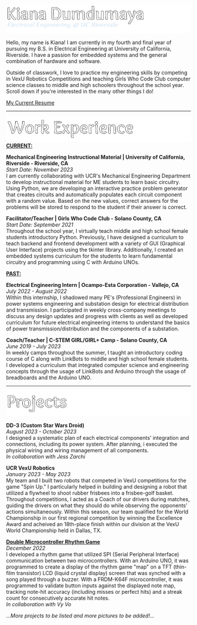 ![Kiana-Dumdumaya](https://github.com/keeyahnuh/keeyahnuh/blob/main/kiana-dumdumaya.png)

Hello, my name is Kiana! I am currently in my fourth and final year of pursuing my B.S. in Electrical Engineering at University of California, Riverside. I have a passion for embedded systems and the general combination of hardware and software. 

Outside of classwork, I love to practice my engineering skills by competing in VexU Robotics Competitions and teaching Girls Who Code Club computer science classes to middle and high schoolers throughout the school year. Scroll down if you're interested in the many other things I do!

[My Current Resume](https://drive.google.com/file/d/1r6FuQalr5xSJEuKfUBSDdLE7M-AGUEbh/view?usp=drivesdk)

---
![Work-Experience](https://github.com/keeyahnuh/keeyahnuh/blob/main/work-experience.png)  
<ins>**CURRENT:**<ins> 
  
**Mechanical Engineering Instructional Material | University of California, Riverside - Riverside, CA**  
*Start Date: November 2023*   
I am currently collaborating with UCR's Mechanical Engineering Department to develop instructional material for ME students to learn basic circuitry. Using Python, we are developing an interactive practice problem generator that creates circuits and automatically populates each circuit component with a random value. Based on the new values, correct answers for the problems will be stored to respond to the student if their answer is correct.
  
**Facilitator/Teacher | Girls Who Code Club - Solano County, CA**  
*Start Date: September 2021*    
Throughout the school year, I virtually teach middle and high school female students introductory Python. Previously, I have designed a curriculum to teach backend and frontend development with a variety of GUI (Graphical User Interface) projects using the tkinter library. Additionally, I created an embedded systems curriculum for the students to learn fundamental circuitry and programming using C with Arduino UNOs. 
  
<ins>**PAST:**<ins>  
  
**Electrical Engineering Intern | Ocampo-Esta Corporation - Vallejo, CA**  
*July 2022 - August 2022*  
Within this internship, I shadowed many PE's (Professional Engineers) in power systems engineering and substation design for electrical distribution and transmission. I participated in weekly cross-company meetings to discuss any design updates and progress with clients as well as developed curriculum for future electrical engineering interns to understand the basics of power transmission/distribution and the components of a substation.

**Coach/Teacher | C-STEM GIRL/GIRL+ Camp - Solano County, CA**  
*June 2019 - July 2023*  
In weekly camps throughout the summer, I taught an introductory coding course of C along with LinkBots to middle and high school female students. I developed a curriculum that integrated computer science and engineering concepts through the usage of LinkBots and Arduino through the usage of breadboards and the Arduino UNO.  

---
![Projects](https://github.com/keeyahnuh/keeyahnuh/blob/main/projects.png)

**DD-3 (Custom Star Wars Droid)**  
*August 2023 - October 2023*  
I designed a systematic plan of each electrical components’ integration and connections, including its power system. After planning, i executed the physical wiring and wiring management of all components.  
*In collaboration with Jess Zarchi*

**UCR VexU Robotics**  
*January 2023 - May 2023*  
My team and I built two robots that competed in VexU competitions for the game "Spin Up." I particularly helped in building and designing a robot that utilized a flywheel to shoot rubber frisbees into a frisbee-golf basket. Throughout competitions, I acted as a Coach of our drivers during matches, guiding the drivers on what they should do while observing the opponents' actions simultaneously. Within this season, our team qualified for the World Championship in our first regional competition by winning the Excellence Award and acheived an 18th-place finish within our division at the VexU World Championship held in Dallas, TX.  

[**Double Microcontroller Rhythm Game**](https://github.com/keeyahnuh/Bop-Bop-Uprising)  
*December 2022*  
I developed a rhythm game that utilized SPI (Serial Peripheral Interface) communication between two microcontrollers. With an Arduino UNO, it was programmed to create a display of the rhythm game "map" on a TFT (thin-film transistor) LCD (liquid crystal display) screen that was synched with a song played through a buzzer. With a FRDM-K64F microcontroller, it was programmed to validate button inputs against the displayed note map, tracking note-hit accuracy (including misses or perfect hits) and a streak count for consecutively accurate hit notes.  
*In collaboration with Vy Vo*
  
  
*...More projects to be listed and more pictures to be added!...*
